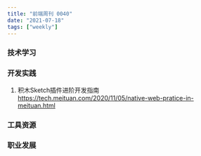 ```yaml
---
title: "前端周刊 0040"
date: "2021-07-18"
tags: ["weekly"]
---
```


### 技术学习


### 开发实践
1. 积木Sketch插件进阶开发指南 https://tech.meituan.com/2020/11/05/native-web-pratice-in-meituan.html

### 工具资源


### 职业发展

